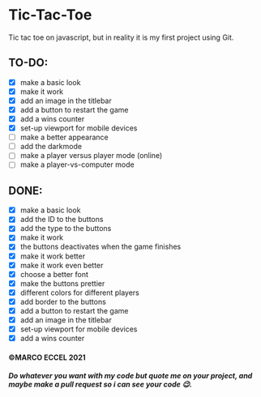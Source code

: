 # Tic-Tac-Toe
Tic tac toe on javascript, but in reality it is my first project using Git. 


## TO-DO:
- [x] make a basic look
- [x] make it work
- [x] add an image in the titlebar
- [x] add a button to restart the game
- [x] add a wins counter
- [x] set-up viewport for mobile devices
- [ ] make a better appearance
- [ ] add the darkmode
- [ ] make a player versus player mode (online)
- [ ] make a player-vs-computer mode

## DONE:

- [x] make a basic look
- [x] add the ID to the buttons
- [x] add the type to the buttons
- [x] make it work
- [x] the buttons deactivates when the game finishes
- [x] make it work better
- [x] make it work even better
- [x] choose a better font
- [x] make the buttons prettier
- [x] different colors for different players
- [x] add border to the buttons
- [x] add a button to restart the game
- [x] add an image in the titlebar
- [x] set-up viewport for mobile devices
- [x] add a wins counter

#### ©MARCO ECCEL 2021
##### Do whatever you want with my code but _quote me_ on your project, and maybe make a pull request so i can see your code 😉.
